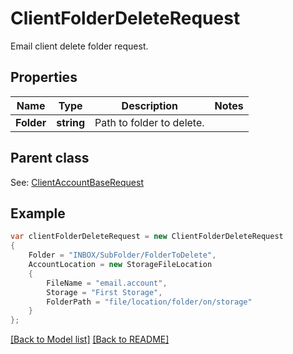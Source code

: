 # ClientFolderDeleteRequest
Email client delete folder request.             

## Properties
Name | Type | Description | Notes
------------ | ------------- | ------------- | -------------
**Folder** | **string** | Path to folder to delete.              | 

## Parent class

See: [ClientAccountBaseRequest](ClientAccountBaseRequest.md)

## Example
```csharp
var clientFolderDeleteRequest = new ClientFolderDeleteRequest
{
    Folder = "INBOX/SubFolder/FolderToDelete",
    AccountLocation = new StorageFileLocation
    {
        FileName = "email.account",
        Storage = "First Storage",
        FolderPath = "file/location/folder/on/storage"
    }
};
```

[[Back to Model list]](Models.md) [[Back to README]](README.md)

